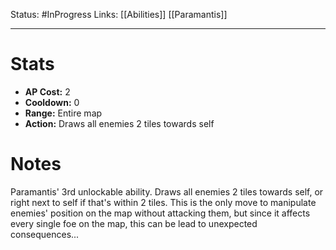 Status: #InProgress 
Links: [[Abilities]] [[Paramantis]]
___
# Stats
- **AP Cost:** 2
- **Cooldown:** 0
- **Range:** Entire map
- **Action:** Draws all enemies 2 tiles towards self
# Notes

Paramantis' 3rd unlockable ability. Draws all enemies 2 tiles towards self, or right next to self if that's within 2 tiles. This is the only move to manipulate enemies' position on the map without attacking them, but since it affects every single foe on the map, this can be lead to unexpected consequences...